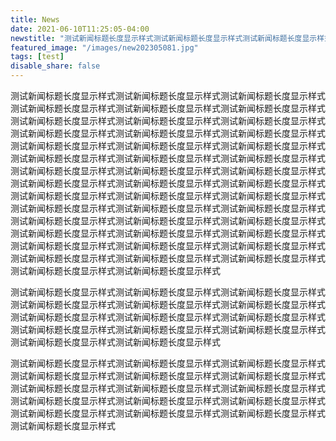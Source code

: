 ```yaml
---
title: News
date: 2021-06-10T11:25:05-04:00
newstitle: "测试新闻标题长度显示样式测试新闻标题长度显示样式测试新闻标题长度显示样式测试新闻标题长度显示样式测试新闻标题长度显示样式"
featured_image: "/images/new202305081.jpg"
tags: [test]
disable_share: false
---
```


测试新闻标题长度显示样式测试新闻标题长度显示样式测试新闻标题长度显示样式测试新闻标题长度显示样式测试新闻标题长度显示样式测试新闻标题长度显示样式测试新闻标题长度显示样式测试新闻标题长度显示样式测试新闻标题长度显示样式测试新闻标题长度显示样式测试新闻标题长度显示样式测试新闻标题长度显示样式测试新闻标题长度显示样式测试新闻标题长度显示样式测试新闻标题长度显示样式测试新闻标题长度显示样式测试新闻标题长度显示样式测试新闻标题长度显示样式测试新闻标题长度显示样式测试新闻标题长度显示样式测试新闻标题长度显示样式测试新闻标题长度显示样式测试新闻标题长度显示样式测试新闻标题长度显示样式测试新闻标题长度显示样式测试新闻标题长度显示样式测试新闻标题长度显示样式测试新闻标题长度显示样式测试新闻标题长度显示样式测试新闻标题长度显示样式测试新闻标题长度显示样式测试新闻标题长度显示样式测试新闻标题长度显示样式测试新闻标题长度显示样式测试新闻标题长度显示样式测试新闻标题长度显示样式测试新闻标题长度显示样式测试新闻标题长度显示样式测试新闻标题长度显示样式测试新闻标题长度显示样式测试新闻标题长度显示样式测试新闻标题长度显示样式测试新闻标题长度显示样式测试新闻标题长度显示样式

测试新闻标题长度显示样式测试新闻标题长度显示样式测试新闻标题长度显示样式测试新闻标题长度显示样式测试新闻标题长度显示样式测试新闻标题长度显示样式测试新闻标题长度显示样式测试新闻标题长度显示样式测试新闻标题长度显示样式测试新闻标题长度显示样式测试新闻标题长度显示样式测试新闻标题长度显示样式测试新闻标题长度显示样式测试新闻标题长度显示样式


测试新闻标题长度显示样式测试新闻标题长度显示样式测试新闻标题长度显示样式测试新闻标题长度显示样式测试新闻标题长度显示样式测试新闻标题长度显示样式测试新闻标题长度显示样式测试新闻标题长度显示样式测试新闻标题长度显示样式测试新闻标题长度显示样式测试新闻标题长度显示样式测试新闻标题长度显示样式测试新闻标题长度显示样式测试新闻标题长度显示样式测试新闻标题长度显示样式测试新闻标题长度显示样式


